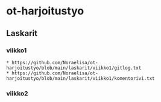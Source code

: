 # ot-harjoitustyo

## Laskarit

### viikko1

    * https://github.com/Noraelisa/ot-harjoitustyo/blob/main/laskarit/viikko1/gitlog.txt
    * https://github.com/Noraelisa/ot-harjoitustyo/blob/main/laskarit/viikko1/komentorivi.txt

### viikko2    
    
